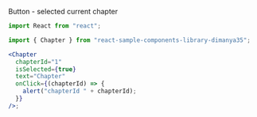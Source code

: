 Button - selected current chapter

```jsx
import React from "react";

import { Chapter } from "react-sample-components-library-dimanya35";

<Chapter
  chapterId="1"
  isSelected={true}
  text="Chapter"
  onClick={(chapterId) => {
    alert("chapterId " + chapterId);
  }}
/>;
```
